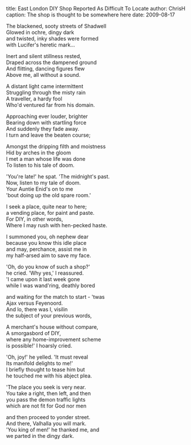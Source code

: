 title: East London DIY Shop Reported As Difficult To Locate
author: ChrisH
caption: The shop is thought to be somewhere here
date: 2009-08-17

<p>
The blackened, sooty streets of Shadwell<br>
Glowed in ochre, dingy dark<br>
and twisted, inky shades were formed<br>
with Lucifer's heretic mark...<br>
</p>

<!--BREAK-->

<p>
Inert and silent stillness rested,<br>
Draped across the dampened ground<br>
And flitting, dancing figures flew<br>
Above me, all without a sound.<br>
</p>

<p>
A distant light came intermittent<br>
Struggling through the misty rain<br>
A traveller, a hardy fool<br>
Who'd ventured far from his domain.<br>
</p>

<p>
Approaching ever louder, brighter<br>
Bearing down with startling force<br>
And suddenly they fade away.<br>
I turn and leave the beaten course;<br>
</p>

<p>
Amongst the dripping filth and moistness<br>
Hid by arches in the gloom <br>
I met a man whose life was done<br>
To listen to his tale of doom.<br>
</p>

<p>
'You're late!' he spat. 'The midnight's past.<br>
Now, listen to my tale of doom.<br>
Your Auntie Enid's on to me<br>
'bout doing up the old spare room.'<br>
</p>

<p>
I seek a place, quite near to here;<br>
a vending place, for paint and paste.<br>
For DIY, in other words,<br>
Where I may rush with hen-pecked haste.<br>
</p>

<p>
I summoned you, oh nephew dear<br>
because you know this idle place<br>
and may, perchance, assist me in<br>
my half-arsed aim to save my face.<br>
</p>

<p>
'Oh, do you know of such a shop?'<br>
he cried. 'Why yes,' I reassured.<br>
'I came upon it last week gone<br>
while I was wand'ring, deathly bored<br>
</p>

<p>
and waiting for the match to start - 'twas<br>
Ajax versus Feyenoord.<br>
And lo, there was I, visilin<br>
the subject of your previous words,<br>
</p>

<p>
A merchant's house without compare,<br>
A smorgasbord of DIY,<br>
where any home-improvement scheme<br>
is possible!' I hoarsly cried.<br>
</p>

<p>
'Oh, joy!' he yelled. 'It must reveal<br>
Its manifold delights to me!'<br>
I briefly thought to tease him but<br>
he touched me with his abject plea.<br>
</p>

<p>
'The place you seek is very near.<br>
You take a right, then left, and then<br>
you pass the demon traffic lights<br>
which are not fit for God nor men<br>
</p>

<p>
and then proceed to yonder street.<br>
And there, Valhalla you will mark.<br>
'You king of men!' he thanked me, and<br>
we parted in the dingy dark.<br>
</p>
